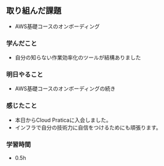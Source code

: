 ## 取り組んだ課題
- AWS基礎コースのオンボーディング

### 学んだこと
- 自分の知らない作業効率化のツールが結構ありました

### 明日やること
- AWS基礎コースのオンボーディングの続き


### 感じたこと
- 本日からCloud Praticaに入会しました。
- インフラで自分の技術力に自信をつけるためにも頑張ります。


### 学習時間
- 0.5h